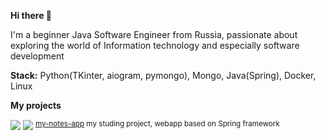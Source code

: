 **Hi there 👋**

I'm a beginner Java Software Engineer from Russia, passionate about exploring the world of Information technology and especially software development

**Stack:** Python(TKinter, aiogram, pymongo), Mongo, Java(Spring), Docker, Linux

**My projects**

<img src="https://img.shields.io/badge/Java-orange"> <img src="https://img.shields.io/badge/Spring-white?logo=spring"> <sup> [my-notes-app](https://github.com/notakeith/my-notes-app)  my studing project, webapp based on Spring framework </sup>
